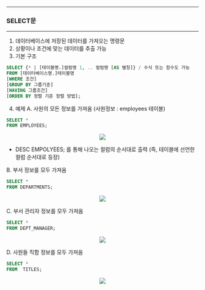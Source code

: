 -----
### SELECT문
-----
1. 데이터베이스에 저장된 데이터를 가져오는 명령문
2. 상황이나 조건에 맞는 데이터를 추출 가능
3. 기본 구조

```sql
SELECT {* | [테이블명.]컬럼명 1, .. 컬럼명 [AS 별칭]} / 수식 또는 함수도 가능
FROM [데이터베이스명.]테이블명
[WHERE 조건]
[GROUP BY 그룹기준]
[HAVING 그룹조건]
[ORDER BY 정렬 기준 정렬 방법];
```

4. 예제
  A. 사원의 모든 정보를 가져옴 (사원정보 : employees 테이블)
```sql
SELECT *
FROM EMPLOYEES;
```
<div align="center">
<img src="https://github.com/sooyounghan/Data-Base/assets/34672301/e0d404da-a9db-4d56-84c8-0c87e925dfea">
</div>

  - DESC EMPOLYEES; 를 통해 나오는 컬럼의 순서대로 출력 (즉, 테이블에 선언한 컬럼 순서대로 등장)

  B. 부서 정보를 모두 가져옴
```sql
SELECT *
FROM DEPARTMENTS;
```
<div align="center">
<img src="https://github.com/sooyounghan/Data-Base/assets/34672301/1f2b4281-12c6-4604-8629-11d20a4e4659">
</div>

  C. 부서 관리자 정보를 모두 가져옴
```sql
SELECT *
FROM DEPT_MANAGER;
```
<div align="center">
<img src="https://github.com/sooyounghan/Data-Base/assets/34672301/1f861f5d-1424-4c3e-93e1-878600651581">
</div>

  D. 사원들 직함 정보를 모두 가져옴
```sql
SELECT *
FROM  TITLES;
```
<div align="center">
<img src="https://github.com/sooyounghan/Data-Base/assets/34672301/dfbb3fa7-ee04-4d73-a8aa-e8ed3d2ca3bc">
</div>

